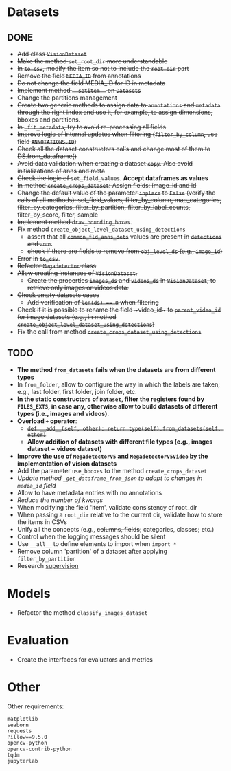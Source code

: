 # Datasets
## DONE
- ~~Add class `VisionDataset`~~
- ~~Make the method `set_root_dir` more understandable~~
- ~~In `to_csv`, modify the item so not to include the `root_dir` part~~
- ~~Remove the field `MEDIA_ID` from annotations~~
- ~~Do not change the field MEDIA_ID for ID in metadata~~
- ~~Implement method `__setitem__` on `Datasets`~~
- ~~Change the partitions management~~
- ~~Create two generic methods to assign data to `annotations` and `metadata` through the right index and use it, for example, to assign dimensions, bboxes and partitions~~.
- ~~In `_fit_metadata`, try to avoid re-processing all fields~~
- ~~Improve logic of internal updates when filtering (`filter_by_column`, use field `ANNOTATIONS.ID`)~~
- ~~Check all the dataset constructors calls and change most of them to DS.from_dataframe()~~
- ~~Avoid data validation when creating a dataset `copy`. Also avoid initializations of anns and meta~~
- ~~Check the logic of `set_field_values`~~. **Accept dataframes as values**
- ~~In method `create_crops_dataset`: Assign fields: image_id and id~~
- ~~Change the default value of the parameter `inplace` to `False` (verify the calls of all methods): set_field_values, filter_by_column, map_categories, filter_by_categories, filter_by_partition, filter_by_label_counts, filter_by_score, filter, sample~~
- ~~Implement method `draw_bounding_boxes`~~.
- Fix method `create_object_level_dataset_using_detections`
    - ~~assert that all `common_fld_anns_dets` values are present in `detections` and `anns`~~
    - ~~check if there are fields to remove from `obj_level_ds` (e.g., `image_id`)~~
- ~~Error in `to_csv`~~.
- ~~Refactor `Megadetector` class~~
- ~~Allow creating instances of `VisionDataset`.~~
    - ~~Create the properties `images_ds` and `videos_ds` in `VisionDataset`, to retrieve only images or videos data.~~
- ~~Check empty datasets cases~~
    - ~~Add verification of `len(ds) == 0` when filtering~~
- ~~Check if it is possible to rename the field ~video_id~ to `parent_video_id` for image datasets (e.g., in method `create_object_level_dataset_using_detections`)~~
- ~~Fix the call from method `create_crops_dataset_using_detections`~~

## TODO
- **The method `from_datasets` fails when the datasets are from different types**
- In `from_folder`, allow to configure the way in which the labels are taken; e.g., last folder, first folder, join folder, etc.
- **In the static constructors of `Dataset`, filter the registers found by `FILES_EXTS`, in case any, otherwise allow to build datasets of different types (i.e., images and videos)**.
- **Overload `+` operator**:
    - ~~`def __add__(self, other): return type(self).from_datasets(self, other)`~~
    - **Allow addition of datasets with different file types (e.g., images dataset + videos dataset)**
- **Improve the use of `MegadetectorV5` and `MegadetectorV5Video` by the implementation of vision datasets**
- Add the parameter `use_bboxes` to the method `create_crops_dataset`
- *Update method `_get_dataframe_from_json` to adapt to changes in `media_id` field*
- Allow to have metadata entries with no annotations
- *Reduce the number of kwargs*
- When modifying the field 'item', validate consistency of root_dir
- When passing a `root_dir` relative to the current dir, validate how to store the items in CSVs
- Unify all the concepts (e.g., ~~columns, fields~~; categories, classes; etc.)
- Control when the logging messages should be silent
- Use `__all__` to define elements to import when `import *`
- Remove column 'partition' of a dataset after applying `filter_by_partition`
- Research [supervision](https://github.com/roboflow/supervision)

# Models
- Refactor the method `classify_images_dataset`

# Evaluation
- Create the interfaces for evaluators and metrics


# Other
Other requirements:
```
matplotlib
seaborn
requests
Pillow==9.5.0
opencv-python
opencv-contrib-python
tqdm
jupyterlab
```